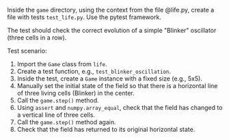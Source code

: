 Inside the `game` directory, using the context from the file @life.py, create a file with tests `test_life.py`. Use the pytest framework.

The test should check the correct evolution of a simple "Blinker" oscillator (three cells in a row).

Test scenario:
1.  Import the `Game` class from `life`.
2.  Create a test function, e.g., `test_blinker_oscillation`.
3.  Inside the test, create a `Game` instance with a fixed size (e.g., 5x5).
4.  Manually set the initial state of the field so that there is a horizontal line of three living cells (Blinker) in the center.
5.  Call the `game.step()` method.
6.  Using `assert` and `numpy.array_equal`, check that the field has changed to a vertical line of three cells.
7.  Call the `game.step()` method again.
8.  Check that the field has returned to its original horizontal state.